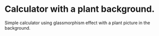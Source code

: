# Calculator with a plant background.

Simple calculator using glassmorphism effect with a plant picture in the background.
